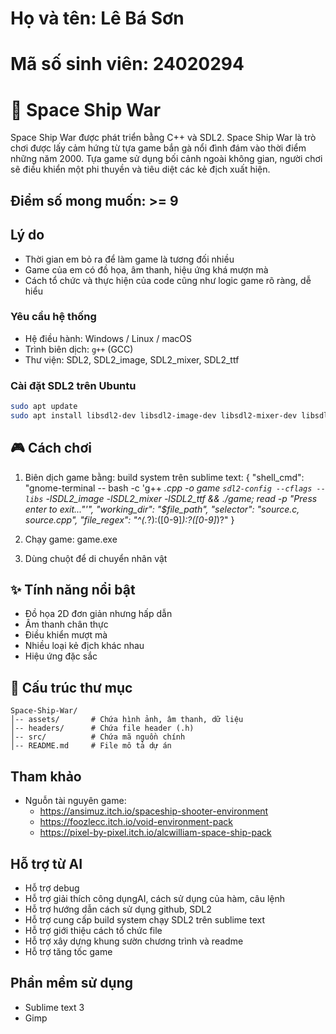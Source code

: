 # Họ và tên: Lê Bá Sơn
# Mã số sinh viên: 24020294

# 🚀 Space Ship War

Space Ship War được phát triển bằng C++ và SDL2.
Space Ship War là trò chơi được lấy cảm hứng từ tựa game bắn gà nổi đình đám vào thời điểm những năm 2000. Tựa game sử dụng bối cảnh ngoài không gian, người chơi sẽ điều khiển một phi thuyền và tiêu diệt các kẻ địch xuất hiện.

## Điểm số mong muốn: >= 9

## Lý do
- Thời gian em bỏ ra để làm game là tương đối nhiều
- Game của em có đồ họa, âm thanh, hiệu ứng khá mượn mà
- Cách tổ chức và thực hiện của code cũng như logic game rõ ràng, dễ hiểu

### Yêu cầu hệ thống
- Hệ điều hành: Windows / Linux / macOS
- Trình biên dịch: `g++` (GCC)
- Thư viện: SDL2, SDL2_image, SDL2_mixer, SDL2_ttf

### Cài đặt SDL2 trên Ubuntu
```sh
sudo apt update
sudo apt install libsdl2-dev libsdl2-image-dev libsdl2-mixer-dev libsdl2-ttf-dev
```

## 🎮 Cách chơi
1. Biên dịch game bằng:
    build system trên sublime text:
    {
        "shell_cmd": "gnome-terminal -- bash -c 'g++ *.cpp -o game `sdl2-config --cflags --libs` -lSDL2_image -lSDL2_mixer -lSDL2_ttf && ./game; read -p \"Press enter to exit...\"'",
        "working_dir": "$file_path",
        "selector": "source.c, source.cpp",
        "file_regex": "^(.*?):([0-9]*):?([0-9]*)?"
    }
    
2. Chạy game:
   game.exe
3. Dùng chuột để di chuyển nhân vật

## ✨ Tính năng nổi bật
- Đồ họa 2D đơn giản nhưng hấp dẫn
- Âm thanh chân thực
- Điều khiển mượt mà
- Nhiều loại kẻ địch khác nhau
- Hiệu ứng đặc sắc

## 📂 Cấu trúc thư mục
```
Space-Ship-War/
│-- assets/       # Chứa hình ảnh, âm thanh, dữ liệu
│-- headers/      # Chứa file header (.h)
│-- src/          # Chứa mã nguồn chính
│-- README.md     # File mô tả dự án
```

## Tham khảo
- Nguỗn tài nguyên game:
    - https://ansimuz.itch.io/spaceship-shooter-environment
    - https://foozlecc.itch.io/void-environment-pack
    - https://pixel-by-pixel.itch.io/alcwilliam-space-ship-pack

## Hỗ trợ từ AI
- Hỗ trợ debug
- Hỗ trợ giải thích công dụngAI, cách sử dụng của hàm, câu lệnh
- Hỗ trợ hướng dẫn cách sử dụng github, SDL2
- Hỗ trợ cung cấp build system chạy SDL2 trên sublime text
- Hỗ trợ giới thiệu cách tổ chức file
- Hỗ trợ xây dựng khung sườn chương trình và readme
- Hỗ trợ tăng tốc game
## Phần mềm sử dụng
- Sublime text 3
- Gimp

